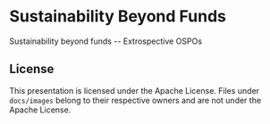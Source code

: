 # Sustainability Beyond Funds
Sustainability beyond funds -- Extrospective OSPOs

## License

This presentation is licensed under the Apache License.
Files under `docs/images` belong to their respective owners and are not under the Apache License.

